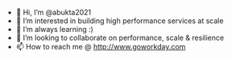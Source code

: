 - 👋 Hi, I’m @abukta2021
- 👀 I’m interested in building high performance services at scale
- 🌱 I’m always learning :) 
- 💞️ I’m looking to collaborate on performance, scale & resilience
- 📫 How to reach me @ http://www.goworkday.com

<!---
abukta2021/abukta2021 is a ✨ special ✨ repository because its `README.md` (this file) appears on your GitHub profile.
You can click the Preview link to take a look at your changes.
--->
